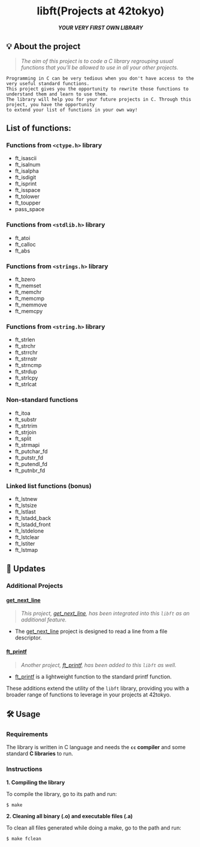 <h1 align="center">
	libft(Projects at 42tokyo)
</h1>

<p align="center">
	<b><i>YOUR VERY FIRST OWN LIBRARY</i></b><br>
</p>

## 💡 About the project

> _The aim of this project is to code a C library regrouping usual functions that you'll be allowed to use in all your other projects._

	Programming in C can be very tedious when you don't have access to the very useful standard functions.
	This project gives you the opportunity to rewrite those functions to understand them and learn to use them.
	The library will help you for your future projects in C. Through this project, you have the opportunity
	to extend your list of functions in your own way!

## List of functions:

### Functions from `<ctype.h>` library

* ft_isascii
* ft_isalnum
* ft_isalpha
* ft_isdigit
* ft_isprint
* ft_isspace
* ft_tolower
* ft_toupper
* pass_space

### Functions from `<stdlib.h>` library

* ft_atoi
* ft_calloc
* ft_abs

### Functions from `<strings.h>` library

* ft_bzero
* ft_memset
* ft_memchr
* ft_memcmp
* ft_memmove
* ft_memcpy

### Functions from `<string.h>` library

* ft_strlen
* ft_strchr
* ft_strrchr
* ft_strnstr
* ft_strncmp
* ft_strdup
* ft_strlcpy
* ft_strlcat

### Non-standard functions

* ft_itoa
* ft_substr
* ft_strtrim
* ft_strjoin
* ft_split
* ft_strmapi
* ft_putchar_fd
* ft_putstr_fd
* ft_putendl_fd
* ft_putnbr_fd

### Linked list functions (bonus)

* ft_lstnew
* ft_lstsize
* ft_lstlast
* ft_lstadd_back
* ft_lstadd_front
* ft_lstdelone
* ft_lstclear
* ft_lstiter
* ft_lstmap

## 🚀 Updates

### Additional Projects

#### [get_next_line](https://github.com/jayjayjay-hub/get_next_line)

> _This project, [get_next_line](https://github.com/jayjayjay-hub/get_next_line), has been integrated into this `libft` as an additional feature._

- The [get_next_line](https://github.com/jayjayjay-hub/get_next_line) project is designed to read a line from a file descriptor.

#### [ft_printf](https://github.com/jayjayjay-hub/ft_printf)

> _Another project, [ft_printf](https://github.com/jayjayjay-hub/ft_printf), has been added to this `libft` as well._

- [ft_printf](https://github.com/jayjayjay-hub/ft_printf) is a lightweight function to the standard printf function.

These additions extend the utility of the `libft` library, providing you with a broader range of functions to leverage in your projects at 42tokyo.


## 🛠️ Usage

### Requirements

The library is written in C language and needs the **`cc` compiler** and some standard **C libraries** to run.

### Instructions

**1. Compiling the library**

To compile the library, go to its path and run:

```shell
$ make
```

**2. Cleaning all binary (.o) and executable files (.a)**

To clean all files generated while doing a make, go to the path and run:

```shell
$ make fclean
```
